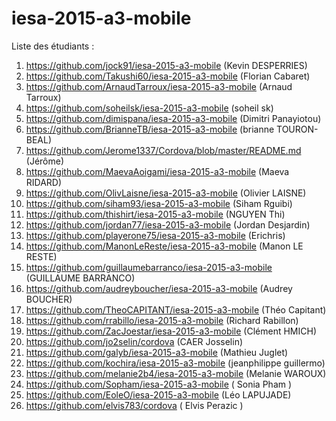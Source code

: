 # iesa-2015-a3-mobile

Liste des étudiants :

1. https://github.com/jock91/iesa-2015-a3-mobile (Kevin DESPERRIES)
1. https://github.com/Takushi60/iesa-2015-a3-mobile (Florian Cabaret)
1. https://github.com/ArnaudTarroux/iesa-2015-a3-mobile (Arnaud Tarroux)
1. https://github.com/soheilsk/iesa-2015-a3-mobile (soheil sk)
1. https://github.com/dimispana/iesa-2015-a3-mobile (Dimitri Panayiotou)
1. https://github.com/BrianneTB/iesa-2015-a3-mobile (brianne TOURON-BEAL)
1. https://github.com/Jerome1337/Cordova/blob/master/README.md (Jérôme)
1. https://github.com/MaevaAoigami/iesa-2015-a3-mobile (Maeva RIDARD)
1. https://github.com/OlivLaisne/iesa-2015-a3-mobile (Olivier LAISNE)
1. https://github.com/siham93/iesa-2015-a3-mobile (Siham Rguibi)
1. https://github.com/thishirt/iesa-2015-a3-mobile (NGUYEN Thi)
1. https://github.com/jordan77/iesa-2015-a3-mobile (Jordan Desjardin)
1. https://github.com/playerone75/iesa-2015-a3-mobile (Erichris)
1. https://github.com/ManonLeReste/iesa-2015-a3-mobile (Manon LE RESTE)
1. https://github.com/guillaumebarranco/iesa-2015-a3-mobile (GUILLAUME BARRANCO)
1. https://github.com/audreyboucher/iesa-2015-a3-mobile (Audrey BOUCHER)
1. https://github.com/TheoCAPITANT/iesa-2015-a3-mobile (Théo Capitant)
1. https://github.com/rrabillo/iesa-2015-a3-mobile (Richard Rabillon)
1. https://github.com/ZacJoestar/iesa-2015-a3-mobile (Clément HMICH)
1. https://github.com/jo2selin/cordova (CAER Josselin)
1. https://github.com/galyb/iesa-2015-a3-mobile (Mathieu Juglet)
1. https://github.com/kochira/iesa-2015-a3-mobile (jeanphilippe guillermo)
1. https://github.com/melanie2b4/iesa-2015-a3-mobile (Melanie WAROUX)
1. https://github.com/Sopham/iesa-2015-a3-mobile ( Sonia Pham )
1. https://github.com/EoleO/iesa-2015-a3-mobile (Léo LAPUJADE)
1. https://github.com/elvis783/cordova ( Elvis Perazic )
